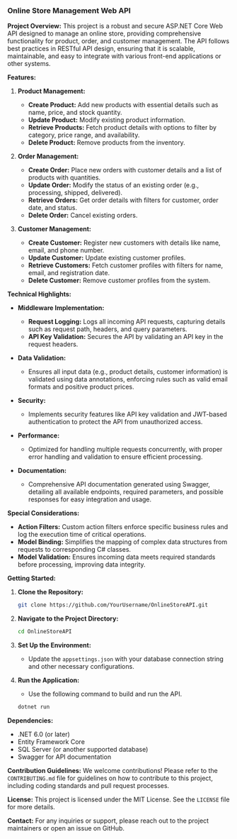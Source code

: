 ### **Online Store Management Web API**

**Project Overview:**
This project is a robust and secure ASP.NET Core Web API designed to manage an online store, providing comprehensive functionality for product, order, and customer management. The API follows best practices in RESTful API design, ensuring that it is scalable, maintainable, and easy to integrate with various front-end applications or other systems.

**Features:**

1. **Product Management:**
   - **Create Product:** Add new products with essential details such as name, price, and stock quantity.
   - **Update Product:** Modify existing product information.
   - **Retrieve Products:** Fetch product details with options to filter by category, price range, and availability.
   - **Delete Product:** Remove products from the inventory.

2. **Order Management:**
   - **Create Order:** Place new orders with customer details and a list of products with quantities.
   - **Update Order:** Modify the status of an existing order (e.g., processing, shipped, delivered).
   - **Retrieve Orders:** Get order details with filters for customer, order date, and status.
   - **Delete Order:** Cancel existing orders.

3. **Customer Management:**
   - **Create Customer:** Register new customers with details like name, email, and phone number.
   - **Update Customer:** Update existing customer profiles.
   - **Retrieve Customers:** Fetch customer profiles with filters for name, email, and registration date.
   - **Delete Customer:** Remove customer profiles from the system.

**Technical Highlights:**

- **Middleware Implementation:**
  - **Request Logging:** Logs all incoming API requests, capturing details such as request path, headers, and query parameters.
  - **API Key Validation:** Secures the API by validating an API key in the request headers.

- **Data Validation:**
  - Ensures all input data (e.g., product details, customer information) is validated using data annotations, enforcing rules such as valid email formats and positive product prices.

- **Security:**
  - Implements security features like API key validation and JWT-based authentication to protect the API from unauthorized access.

- **Performance:**
  - Optimized for handling multiple requests concurrently, with proper error handling and validation to ensure efficient processing.

- **Documentation:**
  - Comprehensive API documentation generated using Swagger, detailing all available endpoints, required parameters, and possible responses for easy integration and usage.

**Special Considerations:**

- **Action Filters:** Custom action filters enforce specific business rules and log the execution time of critical operations.
- **Model Binding:** Simplifies the mapping of complex data structures from requests to corresponding C# classes.
- **Model Validation:** Ensures incoming data meets required standards before processing, improving data integrity.

**Getting Started:**

1. **Clone the Repository:**
   ```bash
   git clone https://github.com/YourUsername/OnlineStoreAPI.git
   ```
2. **Navigate to the Project Directory:**
   ```bash
   cd OnlineStoreAPI
   ```
3. **Set Up the Environment:**
   - Update the `appsettings.json` with your database connection string and other necessary configurations.

4. **Run the Application:**
   - Use the following command to build and run the API.
   ```bash
   dotnet run
   ```

**Dependencies:**

- .NET 6.0 (or later)
- Entity Framework Core
- SQL Server (or another supported database)
- Swagger for API documentation

**Contribution Guidelines:**
We welcome contributions! Please refer to the `CONTRIBUTING.md` file for guidelines on how to contribute to this project, including coding standards and pull request processes.

**License:**
This project is licensed under the MIT License. See the `LICENSE` file for more details.

**Contact:**
For any inquiries or support, please reach out to the project maintainers or open an issue on GitHub.
